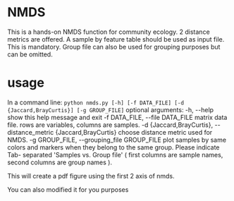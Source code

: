 # NMDS
This is a hands-on NMDS function for community ecology. 2 distance metrics are offered. A sample by feature table should be used as input file. This is mandatory. Group file can also be used for grouping purposes but can be omitted.

# usage
In a command line:
```python nmds.py [-h] [-f DATA_FILE] [-d {Jaccard,BrayCurtis}] [-g GROUP_FILE]```
optional arguments:
 -h, --help            show this help message and exit
 -f DATA_FILE, --file DATA_FILE         matrix data file. rows are variables, columns are samples.
  -d {Jaccard,BrayCurtis}, --distance_metric {Jaccard,BrayCurtis}     choose distance metric used for NMDS.
  -g GROUP_FILE, --grouping_file GROUP_FILE       plot samples by same colors and markers when they belong to the same group. Please indicate Tab- separated 'Samples vs. Group file' ( first columns are sample names, second columns are group names ).

This will create a pdf figure using the first 2 axis of nmds. 

You can also modified it for you purposes